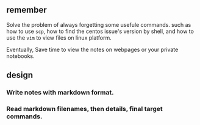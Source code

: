 ## remember
Solve the problem of always forgetting some usefule commands. such as how to use `scp`, how to find the centos issue's version by shell, and how to use the `vim` to view files on linux platform.

Eventually, Save time to view the notes on webpages or your private notebooks.

## design

### Write notes with markdown format.
### Read markdown filenames, then details, final target commands.

